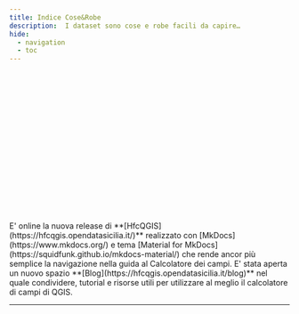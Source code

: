 ```yaml
---
title: Indice Cose&Robe
description:  I dataset sono cose e robe facili da capire…
hide:
  - navigation
  - toc
---
```


<p><script src="//cdn.wordart.com/wordart.min.js" async defer></script></p>
<div style="width: 100%; height: 250px; margin: 0 auto; padding-bottom: 20px!important; display: block;" data-wordart-src="//cdn.wordart.com/json/w0d3x0c3dfu7" data-wordart-show-attribution=""></div>
E' online la nuova release di **[HfcQGIS](https://hfcqgis.opendatasicilia.it/)** realizzato con [MkDocs](https://www.mkdocs.org/) e tema [Material for MkDocs](https://squidfunk.github.io/mkdocs-material/) che rende ancor più semplice la navigazione nella guida al Calcolatore dei campi. E' stata aperta un nuovo spazio **[Blog](https://hfcqgis.opendatasicilia.it/blog)** nel quale condividere, tutorial e risorse utili per utilizzare al meglio il calcolatore di campi di QGIS.
<br>
<hr>
<br>